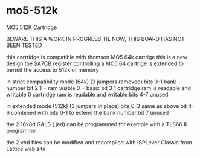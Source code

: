 # mo5-512k
MO5 512K Cartridge

BEWARE THIS A WORK IN PROGRESS
TIL NOW, THIS BOARD HAS NOT BEEN TESTED

this cartridge is compatible with thomson MO5 64k cartrige
this is a new design
the $A7CB register controlling a MO5 64 cartrige is extended
to permit the access to 512k of memory

in strict compatibility mode (64k)  (3 jumpers removed)
bits 0-1   bank number
bit 2      1 = ram visible
           0 = basic
bit 3      1 cartridge ram is readable and writable
           0  cartridge ram is readable and writable
bits 4-7   unused        

in extended mode (512k)  (3  jumpers in place)
bits 0-3   same as above
bit 4-6    combined with bits 0-1 to extend the bank number
bit 7      unused


the 2 16v8d GALS (.jed) can be programmed for example with a TL866 II programmer

the 2 vhd files can be modified and recompiled with ISPLever Classic
from Lattice web site






